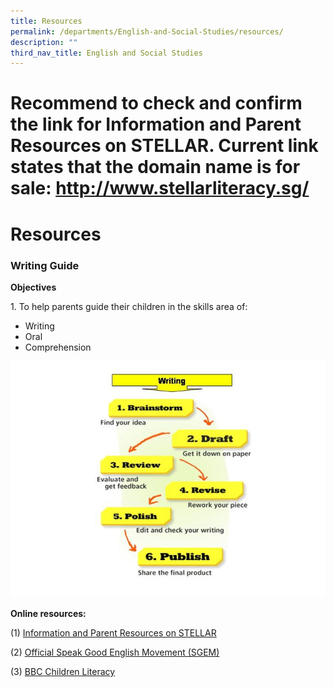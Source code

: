 ```yaml
---
title: Resources
permalink: /departments/English-and-Social-Studies/resources/
description: ""
third_nav_title: English and Social Studies
---
```

# Recommend to check and confirm the link for Information and Parent Resources on STELLAR. Current link states that the domain name is for sale: http://www.stellarliteracy.sg/
# Resources
### Writing Guide

**Objectives**   

1\. To help parents guide their children in the skills area of:

*   Writing   
*   Oral   
*   Comprehension

![](/images/Departments/English%20and%20Social%20Studies/18.jpg)

**Online resources:**  
  
(1) [Information and Parent Resources on STELLAR](http://www.stellarliteracy.sg/)  
  
(2) [Official Speak Good English Movement (SGEM)](http://www.goodenglish.org.sg/)  
  
(3) [BBC Children Literacy](http://www.bbc.co.uk/schools/websites/4_11/site/literacy.shtml)